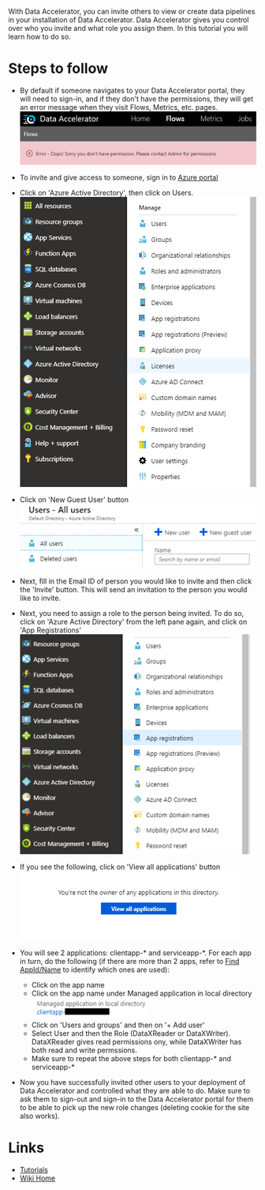 With Data Accelerator, you can invite others to view or create data pipelines in your installation of Data Accelerator. Data Accelerator gives you control over who you invite and what role you assign them. In this tutorial you will learn how to do so.

# Steps to follow
- By default if someone navigates to your Data Accelerator portal, they will need to sign-in, and if they don't have the permissions, they will get an error message when they visit Flows, Metrics, etc. pages. <br/>
![error](./tutorials/images/error.PNG)<br/>

- To invite and give access to someone, sign in to [Azure portal](https://portal.azure.come)

- Click on 'Azure Active Directory', then click on Users.<br/>
![invite](./tutorials/images/aad1.PNG)<br/>

- Click on 'New Guest User' button<br/>
![invite](./tutorials/images/aad2.PNG)<br/>

- Next, fill in the Email ID of person you would like to invite and then click the 'Invite' button. This will send an invitation to the person you would like to invite.

- Next, you need to assign a role to the person being invited. To do so, click on 'Azure Active Directory' from the left pane again, and click on 'App Registrations'<br/>
![invite](./tutorials/images/aad3.PNG)<br/>

- If you see the following, click on 'View all applications' button<br/>
![invite](./tutorials/images/aad4.PNG)<br/>

- You will see 2 applications: clientapp-* and serviceapp-*. For each app in turn, do the following (if there are more than 2 apps, refer to [Find AppId/Name](Find-Applications-For-Your-Environment) to identify which ones are used):
    - Click on the app name
    - Click on the app name under Managed application in local directory<br/>
![invite](./tutorials/images/aad5.png)<br/>
    - Click on 'Users and groups' and then on '+ Add user'
    - Select User and then the Role (DataXReader or DataXWriter). DataXReader gives read permissions ony, while DataXWriter has both read and write permssions.
    - Make sure to repeat the above steps for both clientapp-* and serviceapp-*

- Now you have successfully invited other users to your deployment of Data Accelerator and controlled what they are able to do. Make sure to ask them to sign-out and sign-in to the Data Accelerator portal for them to be able to pick up the new role changes (deleting cookie for the site also works).

# Links
* [Tutorials](Tutorials)
* [Wiki Home](Home) 